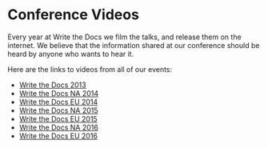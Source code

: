 Conference Videos
=================

Every year at Write the Docs we film the talks,
and release them on the internet.
We believe that the information shared at our conference should be heard by anyone who wants to hear it.

Here are the links to videos from all of our events:

* [Write the Docs 2013](https://www.youtube.com/playlist?list=PLmV2D6sIiX3UpQFzAIWh-_gsUTGCCtFIj)
* [Write the Docs NA 2014](https://www.youtube.com/playlist?list=PLmV2D6sIiX3UkFCMqq5at0xYgsMqAr6Jf)
* [Write the Docs EU 2014](https://www.youtube.com/playlist?list=PLZAeFn6dfHpnHBLE4qEUwg1LjhDZEvC2A)
* [Write the Docs NA 2015](https://www.youtube.com/playlist?list=PLmV2D6sIiX3UW1kPWlhzyo4lr6e3US6re)
* [Write the Docs EU 2015](https://www.youtube.com/playlist?list=PLZAeFn6dfHplFNTsVdBuHk6vPZbsvHtDw)
* [Write the Docs NA 2016](https://www.youtube.com/playlist?list=PLmV2D6sIiX3U03qc-FPXgLFGFkccCEtfv)
* [Write the Docs EU 2016](https://www.youtube.com/playlist?list=PLZAeFn6dfHpnN8fXXHwPtPY33aLGGhYLJ)
